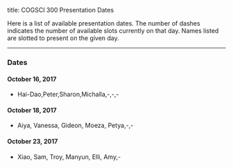 title: COGSCI 300 Presentation Dates

Here is a list of available presentation dates.  The number of dashes indicates the number of available slots currently on that day.  Names listed are slotted to present on the given day.

 * * *

### Dates
 
#### October 16, 2017

 * Hai-Dao,Peter,Sharon,Michalla,-,-,-

#### October 18, 2017

 * Aiya, Vanessa, Gideon, Moeza, Petya,-,-

#### October 23, 2017

 * Xiao, Sam, Troy, Manyun, Elli, Amy,-
